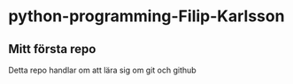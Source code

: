# python-programming-Filip-Karlsson
<h2>Mitt första repo </h2>
Detta repo handlar om att lära sig om git och github
